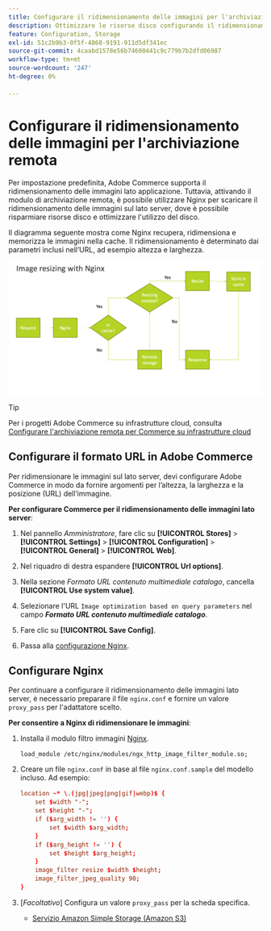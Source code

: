 ```yaml
---
title: Configurare il ridimensionamento delle immagini per l'archiviazione remota
description: Ottimizzare le risorse disco configurando il ridimensionamento delle immagini lato server.
feature: Configuration, Storage
exl-id: 51c2b9b3-0f5f-4868-9191-911d5df341ec
source-git-commit: 4caabd1578e56b74600441c9c779b7b2dfd06987
workflow-type: tm+mt
source-wordcount: '247'
ht-degree: 0%

---
```


# Configurare il ridimensionamento delle immagini per l&#39;archiviazione remota

Per impostazione predefinita, Adobe Commerce supporta il ridimensionamento delle immagini lato applicazione. Tuttavia, attivando il modulo di archiviazione remota, è possibile utilizzare Nginx per scaricare il ridimensionamento delle immagini sul lato server, dove è possibile risparmiare risorse disco e ottimizzare l&#39;utilizzo del disco.

Il diagramma seguente mostra come Nginx recupera, ridimensiona e memorizza le immagini nella cache. Il ridimensionamento è determinato dai parametri inclusi nell’URL, ad esempio altezza e larghezza.

![Configurazione Nginx per il ridimensionamento dell&#39;immagine di archiviazione remota con le impostazioni del blocco del server](../../assets/configuration/remote-storage-nginx-image-resize.png)

>[!TIP]
>
>Per i progetti Adobe Commerce su infrastrutture cloud, consulta [Configurare l&#39;archiviazione remota per Commerce su infrastrutture cloud](cloud-support.md)

## Configurare il formato URL in Adobe Commerce

Per ridimensionare le immagini sul lato server, devi configurare Adobe Commerce in modo da fornire argomenti per l’altezza, la larghezza e la posizione (URL) dell’immagine.

**Per configurare Commerce per il ridimensionamento delle immagini lato server**:

1. Nel pannello _Amministratore_, fare clic su **[!UICONTROL Stores]** > **[!UICONTROL Settings]** > **[!UICONTROL Configuration]** > **[!UICONTROL General]** > **[!UICONTROL Web]**.

1. Nel riquadro di destra espandere **[!UICONTROL Url options]**.

1. Nella sezione _Formato URL contenuto multimediale catalogo_, cancella **[!UICONTROL Use system value]**.

1. Selezionare l&#39;URL `Image optimization based on query parameters` nel campo **_Formato URL contenuto multimediale catalogo_**.

1. Fare clic su **[!UICONTROL Save Config]**.

1. Passa alla [configurazione Nginx](#configure-nginx).

## Configurare Nginx

Per continuare a configurare il ridimensionamento delle immagini lato server, è necessario preparare il file `nginx.conf` e fornire un valore `proxy_pass` per l&#39;adattatore scelto.

**Per consentire a Nginx di ridimensionare le immagini**:

1. Installa il modulo filtro immagini [Nginx][nginx-module].

   ```shell
   load_module /etc/nginx/modules/ngx_http_image_filter_module.so;
   ```

1. Creare un file `nginx.conf` in base al file `nginx.conf.sample` del modello incluso. Ad esempio:

   ```conf
   location ~* \.(jpg|jpeg|png|gif|webp)$ {
       set $width "-";
       set $height "-";
       if ($arg_width != '') {
           set $width $arg_width;
       }
       if ($arg_height != '') {
           set $height $arg_height;
       }
       image_filter resize $width $height;
       image_filter_jpeg_quality 90;
   }
   ```

1. [_Facoltativo_] Configura un valore `proxy_pass` per la scheda specifica.

   - [Servizio Amazon Simple Storage (Amazon S3)](remote-storage-aws-s3.md)

<!-- link definitions -->

[nginx-module]: https://nginx.org/en/docs/http/ngx_http_image_filter_module.html
